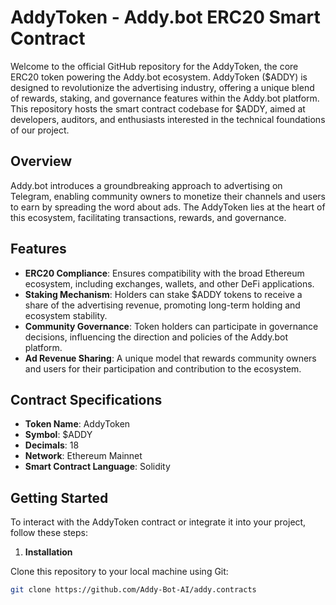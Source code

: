 # AddyToken - Addy.bot ERC20 Smart Contract

Welcome to the official GitHub repository for the AddyToken, the core ERC20 token powering the Addy.bot ecosystem. AddyToken ($ADDY) is designed to revolutionize the advertising industry, offering a unique blend of rewards, staking, and governance features within the Addy.bot platform. This repository hosts the smart contract codebase for $ADDY, aimed at developers, auditors, and enthusiasts interested in the technical foundations of our project.

## Overview

Addy.bot introduces a groundbreaking approach to advertising on Telegram, enabling community owners to monetize their channels and users to earn by spreading the word about ads. The AddyToken lies at the heart of this ecosystem, facilitating transactions, rewards, and governance.

## Features

- **ERC20 Compliance**: Ensures compatibility with the broad Ethereum ecosystem, including exchanges, wallets, and other DeFi applications.
- **Staking Mechanism**: Holders can stake $ADDY tokens to receive a share of the advertising revenue, promoting long-term holding and ecosystem stability.
- **Community Governance**: Token holders can participate in governance decisions, influencing the direction and policies of the Addy.bot platform.
- **Ad Revenue Sharing**: A unique model that rewards community owners and users for their participation and contribution to the ecosystem.

## Contract Specifications

- **Token Name**: AddyToken
- **Symbol**: $ADDY
- **Decimals**: 18
- **Network**: Ethereum Mainnet
- **Smart Contract Language**: Solidity

## Getting Started

To interact with the AddyToken contract or integrate it into your project, follow these steps:

1. **Installation**

Clone this repository to your local machine using Git:

```bash
git clone https://github.com/Addy-Bot-AI/addy.contracts
